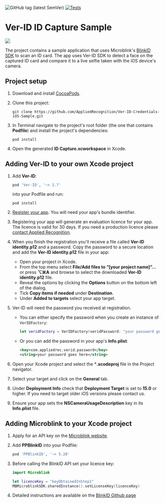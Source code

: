 ![GitHub tag (latest SemVer)](https://img.shields.io/github/v/tag/AppliedRecognition/Ver-ID-Credentials-iOS-Sample?sort=semver) [![Tests](https://github.com/AppliedRecognition/Ver-ID-Credentials-iOS-Sample/actions/workflows/main.yml/badge.svg?branch=master)](https://github.com/AppliedRecognition/Ver-ID-Credentials-iOS-Sample/actions/workflows/main.yml)

# Ver-ID ID Capture Sample

![](ID%20Capture/Assets.xcassets/woman_with_licence.imageset/iStock-466158408.png)

The project contains a sample application that uses Microblink's [BlinkID SDK](https://github.com/BlinkID/blinkid-ios) to scan an ID card. The app uses Ver-ID SDK to detect a face on the captured ID card and compare it to a live selfie taken with the iOS device's camera.

## Project setup
1. Download and install [CocoaPods](https://cocoapods.org/).
2. Clone this project:

    ```shell
    git clone https://github.com/AppliedRecognition/Ver-ID-Credentials-iOS-Sample.git
    ```
3. In Terminal navigate to the project's root folder (the one that contains **Podfile**) and install the project's dependencies:

    ```shell
    pod install
    ```
4. Open the generated **ID Capture.xcworkspace** in Xcode.

## Adding Ver-ID to your own Xcode project

1. Add **Ver-ID**:
    
    ```ruby
    pod 'Ver-ID', '~> 2.7'
    ```
    into your Podfile and run:
    
    ```shell
    pod install
    ```    
2. [Register your app](https://dev.ver-id.com/licensing/). You will need your app's bundle identifier.
3. Registering your app will generate an evaluation licence for your app. The licence is valid for 30 days. If you need a production licence please [contact Applied Recognition](mailto:sales@appliedrec.com).
4. When you finish the registration you'll receive a file called **Ver-ID identity.p12** and a password. Copy the password to a secure location and add the **Ver-ID identity.p12** file in your app:    
    - Open your project in Xcode.
    - From the top menu select **File/Add files to “[your project name]”...** or press **⌥⌘A** and browse to select the downloaded **Ver-ID identity.p12** file.
    - Reveal the options by clicking the **Options** button on the bottom left of the dialog.
    - Tick **Copy items if needed** under **Destination**.
    - Under **Added to targets** select your app target.
5. Ver-ID will need the password you received at registration.    
    - You can either specify the password when you create an instance of `VerIDFactory`:

        ~~~swift
        let veridFactory = VerIDFactory(veridPassword: "your password goes here")
        ~~~
    - Or you can add the password in your app's **Info.plist**:

        ~~~xml
        <key>com.appliedrec.verid.password</key>
        <string>your password goes here</string>
        ~~~
6. Open your Xcode project and select the ***.xcodeproj** file in the Project navigator.
7. Select your target and click on the **General** tab.
8. Under **Deployment Info** check that **Deployment Target** is set to **15.0** or higher. If you need to target older iOS versions please contact us.
9. Ensure your app sets the **NSCameraUsageDescription** key in its **Info.plist** file.

## Adding Microblink to your Xcode project

1. Apply for an API key on the [Microblink website](https://microblink.com/products/blinkid).
2. Add **PPBlinkID** into your Podfile:

    ```ruby
    pod 'PPBlinkID', '~> 5.20'
    ```
3. Before calling the BlinkID API set your licence key:

    ```swift
    import Microblink
    
    let licenceKey = "keyObtainedInStep1"
    MBMicroblinkSDK.sharedInstance().setLicenseKey(licenceKey)
    ```
4. Detailed instructions are available on the [BlinkID Github page](https://github.com/BlinkID/blinkid-ios#getting-started-with-blinkid-sdk)
